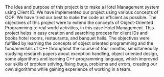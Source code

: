The idea and purpose of this project is to make a Hotel Management system using Client ID. We have implemented our project using various concepts of OOP. We have tried our best to make the code as efficient as possible. The objectives of this project were to extend the concepts of Object-Oriented Programming to real world activities, in this case Hotel Management. This project helps in easy creation and searching process for client IDs and books hotel rooms, restaurants, and banquet halls. The objectives were fulfilled by learning the concepts of object oriented programming and the fundamentals of C++ throughout the course of four months, simultaneously studying research papers about exception handling, object oriented design, some algorithms and learning C++ programming language, which improved our skills of problem solving, fixing bugs, problems and errors, creating our own algorithms while gaining experience of working in a team.
